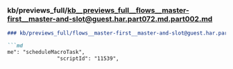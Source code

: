 ### kb/previews_full/kb__previews_full__flows__master-first__master-and-slot@guest.har.part072.md.part002.md

```md
### kb/previews_full/flows__master-first__master-and-slot@guest.har.part072.md (part 002)

```md
me": "scheduleMacroTask",
                "scriptId": "11539",
      
```

```

```
